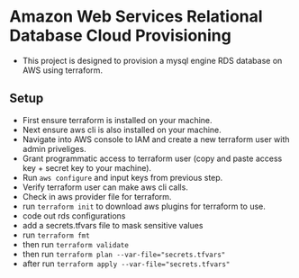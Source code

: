 # Amazon Web Services Relational Database Cloud Provisioning
- This project is designed to provision a mysql engine RDS database on AWS using terraform.

## Setup
- First ensure terraform is installed on your machine.
- Next ensure aws cli is also installed on your machine.
- Navigate into AWS console to IAM and create a new terraform user with admin priveliges. 
- Grant programmatic access to terraform user (copy and paste access key + secret key to your machine).
- Run ```aws configure``` and input keys from previous step.
- Verify terraform user can make aws cli calls.
- Check in aws provider file for terraform.
- run ```terraform init``` to download aws plugins for terraform to use.
- code out rds configurations
- add a secrets.tfvars file to mask sensitive values
- run ```terraform fmt``` 
- then run ```terraform validate```
- then run ```terraform plan --var-file="secrets.tfvars"```
- after run ```terraform apply --var-file="secrets.tfvars"```

